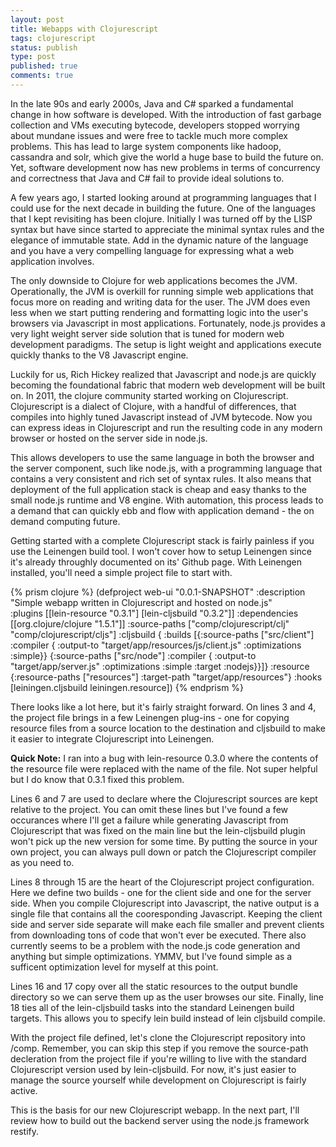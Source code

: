 ```yaml
---
layout: post
title: Webapps with Clojurescript
tags: clojurescript
status: publish
type: post
published: true
comments: true
---
```

In the late 90s and early 2000s, Java and C# sparked a fundamental change in
how software is developed. With the introduction of fast garbage collection and
VMs executing bytecode, developers stopped worrying about mundane issues and
were free to tackle much more complex problems. This has lead to large system
components like hadoop, cassandra and solr, which give the world a huge base to
build the future on. Yet, software development now has new problems in terms of
concurrency and correctness that Java and C# fail to provide ideal solutions to.

A few years ago, I started looking around at programming languages that I could
use for the next decade in building the future. One of the languages that I kept
revisiting has been clojure. Initially I was turned off by the LISP syntax but 
have since started to appreciate the minimal syntax rules and the elegance of 
immutable state. Add in the dynamic nature of the language and you have a very
compelling language for expressing what a web application involves.

The only downside to Clojure for web applications becomes the JVM. Operationally,
the JVM is overkill for running simple web applications that focus more on reading
and writing data for the user. The JVM does even less when we start putting rendering
and formatting logic into the user\'s browsers via Javascript in most applications.
Fortunately, node.js provides a very light weight server side solution that is tuned
for modern web development paradigms. The setup is light weight and applications
execute quickly thanks to the V8 Javascript engine.

Luckily for us, Rich Hickey realized that Javascript and node.js are quickly becoming
the foundational fabric that modern web development will be built on. In 2011, the
clojure community started working on Clojurescript. Clojurescript is a dialect of
Clojure, with a handful of differences, that compiles into highly tuned Javascript
instead of JVM bytecode. Now you can express ideas in Clojurescript and run the
resulting code in any modern browser or hosted on the server side in node.js.

This allows developers to use the same language in both the browser and the server
component, such like node.js, with a programming language that contains a very
consistent and rich set of syntax rules. It also means that deployment of the full
application stack is cheap and easy thanks to the small node.js runtime and V8
engine. With automation, this process leads to a demand that can quickly ebb and
flow with application demand - the on demand computing future.

Getting started with a complete Clojurescript stack is fairly painless if you use
the Leinengen build tool. I won\'t cover how to setup Leinengen since it\'s already
throughly documented on its\' Github page. With Leinengen installed, you\'ll need a
simple project file to start with.

{% prism clojure %}
(defproject web-ui "0.0.1-SNAPSHOT"
  :description "Simple webapp written in Clojurescript and hosted on node.js"  
  :plugins [[lein-resource "0.3.1"]
            [lein-cljsbuild "0.3.2"]]
  :dependencies [[org.clojure/clojure "1.5.1"]]
  :source-paths ["comp/clojurescript/clj"
                 "comp/clojurescript/cljs"]
  :cljsbuild {
    :builds [{:source-paths ["src/client"]
              :compiler { :output-to "target/app/resources/js/client.js"
                          :optimizations :simple}}
             {:source-paths ["src/node"]
              :compiler { :output-to "target/app/server.js"
                          :optimizations :simple
                          :target :nodejs}}]}
  :resource {:resource-paths ["resources"]
             :target-path "target/app/resources"}
  :hooks [leiningen.cljsbuild leiningen.resource])
{% endprism %}

There looks like a lot here, but it\'s fairly straight forward. On lines 3 and 4,
the project file brings in a few Leinengen plug-ins - one for copying resource
files from a source location to the destination and cljsbuild to make it easier
to integrate Clojurescript into Leinengen.

__Quick Note:__ I ran into a bug with lein-resource 0.3.0 where the contents
of the resource file were replaced with the name of the file. Not super helpful
but I do know that 0.3.1 fixed this problem.

Lines 6 and 7 are used to declare where the Clojurescript sources are kept relative
to the project. You can omit these lines but I\'ve found a few occurances where
I\'ll get a failure while generating Javascript from Clojurescript that was fixed on
the main line but the lein-cljsbuild plugin won\'t pick up the new version for some
time. By putting the source in your own project, you can always pull down or patch
the Clojurescript compiler as you need to.

Lines 8 through 15 are the heart of the Clojurescript project configuration. Here
we define two builds - one for the client side and one for the server side. When
you compile Clojurescript into Javascript, the native output is a single file that
contains all the cooresponding Javascript. Keeping the client side and server side
separate will make each file smaller and prevent clients from downloading tons of
code that won\'t ever be executed. There also currently seems to be a problem with
the node.js code generation and anything but simple optimizations. YMMV, but I\'ve
found simple as a sufficent optimization level for myself at this point.

Lines 16 and 17 copy over all the static resources to the output bundle directory
so we can serve them up as the user browses our site. Finally, line 18 ties all
of the lein-cljsbuild tasks into the standard Leinengen build targets. This allows
you to specify lein build instead of lein cljsbuild compile.

With the project file defined, let\'s clone the Clojurescript repository into /comp.
Remember, you can skip this step if you remove the source-path decleration from the
project file if you\'re willing to live with the standard Clojurescript version used
by lein-cljsbuild. For now, it\'s just easier to manage the source yourself while
development on Clojurescript is fairly active.

This is the basis for our new Clojurescript webapp. In the next part, I\'ll review 
how to build out the backend server using the node.js framework restify.


